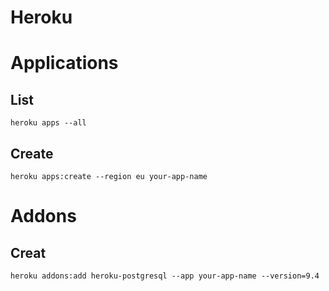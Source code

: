 <!-- -*- coding: utf-8; -*- -->

# Heroku

# Applications

## List

    heroku apps --all

## Create

    heroku apps:create --region eu your-app-name

# Addons

## Creat

    heroku addons:add heroku-postgresql --app your-app-name --version=9.4

